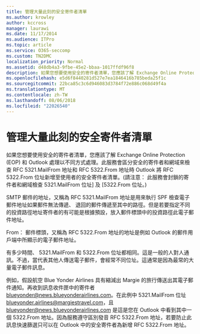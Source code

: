 ```yaml
---
title: 管理大量此刻的安全寄件者清單
ms.author: krowley
author: kccross
manager: laurawi
ms.date: 11/17/2014
ms.audience: ITPro
ms.topic: article
ms.service: O365-seccomp
ms.custom: TN2DMC
localization_priority: Normal
ms.assetid: d48db4a3-9fbe-45e2-bbaa-1017ffdf96f8
description: 如果您想要使用安全的寄件者清單，您應該了解 Exchange Online Protection (EOP) 和 Outlook 處理以不同方式處理。此服務會區分安全的寄件者和網域來檢查 RFC 5321.MailFrom 地址和 RFC 5322.From 地址時 Outlook 將 RFC 5322.From 位址新增至使用者的安全寄件者清單。(請注意： 此服務會封鎖的寄件者和網域檢查 5321.MailFrom 位址] 及 [5322.From 位址。)
ms.openlocfilehash: e5d6f8440281d527e7ea1846416b785beda25f1c
ms.sourcegitcommit: 22bca85c3c6d946083d3784f72e886c068d49f4a
ms.translationtype: MT
ms.contentlocale: zh-TW
ms.lasthandoff: 08/06/2018
ms.locfileid: "22026540"
---
```

# <a name="manage-safe-sender-lists-for-bulk-mailers"></a>管理大量此刻的安全寄件者清單

如果您想要使用安全的寄件者清單，您應該了解 Exchange Online Protection (EOP) 和 Outlook 處理以不同方式處理。此服務會區分安全的寄件者和網域來檢查 RFC 5321.MailFrom 地址和 RFC 5322.From 地址時 Outlook 將 RFC 5322.From 位址新增至使用者的安全寄件者清單。(請注意： 此服務會封鎖的寄件者和網域檢查 5321.MailFrom 位址] 及 [5322.From 位址。)
  
SMTP 郵件的地址，又稱為 RFC 5321.MailFrom 地址是用來執行 SPF 檢查電子郵件地址如果郵件無法傳遞、 退回的郵件傳遞至其中的路徑。但是若要指定不同的投資路徑地址寄件者的有可能是根據預設，放入郵件標頭中的投資路徑此電子郵件地址。
  
From： 郵件標頭，又稱為 RFC 5322.From 地址的地址是例如 Outlook 的郵件用戶端中所顯示的電子郵件地址。
  
有多少時間、 5321.MailFrom 和 5322.From 位址都相同。這是一般的人對人通訊。不過，當代表其他人傳送電子郵件，會經常不同位址。這通常是因為最常的大量電子郵件訊息。
  
例如，假設航空 Blue Yonder Airlines 具有縮減出 Margie 的旅行傳送出其電子郵件通知。再收到訊息收件匣中的寄件者 blueyonder@news.blueyonderairlines.com。在此例中 5321.MailFrom 位址 blueyonder.airlines@margiestravel.com，且 blueyonder@news.blueyonderairlines.com 是這是您在 Outlook 中看到其中一個 5322.From 地址。因為服務遵守區別發音 RFC 5322.From 地址，若要防止此訊息快速篩選只可以在 Outlook 中的安全寄件者為新增 RFC 5322.From 地址。
  

